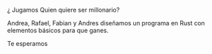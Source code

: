 ¿ Jugamos Quien quiere ser millonario?

Andrea, Rafael, Fabian y Andres diseñamos un programa en Rust con elementos básicos para que ganes. 

Te esperamos
